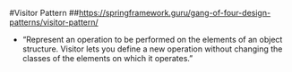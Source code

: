 #Visitor Pattern
##https://springframework.guru/gang-of-four-design-patterns/visitor-pattern/


- “Represent an operation to be performed on the elements of an object structure. Visitor lets you define a new operation without changing the classes of the elements on which it operates.”

